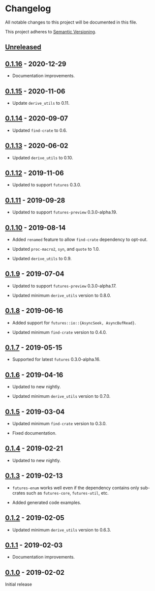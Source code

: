 # Changelog

All notable changes to this project will be documented in this file.

This project adheres to [Semantic Versioning](https://semver.org).

## [Unreleased]

## [0.1.16] - 2020-12-29

- Documentation improvements.

## [0.1.15] - 2020-11-06

- Update `derive_utils` to 0.11.

## [0.1.14] - 2020-09-07

- Updated `find-crate` to 0.6.

## [0.1.13] - 2020-06-02

- Updated `derive_utils` to 0.10.

## [0.1.12] - 2019-11-06

- Updated to support `futures` 0.3.0.

## [0.1.11] - 2019-09-28

- Updated to support `futures-preview` 0.3.0-alpha.19.

## [0.1.10] - 2019-08-14

- Added `renamed` feature to allow `find-crate` dependency to opt-out.

- Updated `proc-macro2`, `syn`, and `quote` to 1.0.

- Updated `derive_utils` to 0.9.

## [0.1.9] - 2019-07-04

- Updated to support `futures-preview` 0.3.0-alpha.17.

- Updated minimum `derive_utils` version to 0.8.0.

## [0.1.8] - 2019-06-16

- Added support for `futures::io::{AsyncSeek, AsyncBufRead}`.

- Updated minimum `find-crate` version to 0.4.0.

## [0.1.7] - 2019-05-15

- Supported for latest `futures` 0.3.0-alpha.16.

## [0.1.6] - 2019-04-16

- Updated to new nightly.

- Updated minimum `derive_utils` version to 0.7.0.

## [0.1.5] - 2019-03-04

- Updated minimum `find-crate` version to 0.3.0.

- Fixed documentation.

## [0.1.4] - 2019-02-21

- Updated to new nightly.

## [0.1.3] - 2019-02-13

- `futures-enum` works well even if the dependency contains only sub-crates such as `futures-core`, `futures-util`, etc.

- Added generated code examples.

## [0.1.2] - 2019-02-05

- Updated minimum `derive_utils` version to 0.6.3.

## [0.1.1] - 2019-02-03

- Documentation improvements.

## [0.1.0] - 2019-02-02

Initial release

[Unreleased]: https://github.com/taiki-e/futures-enum/compare/v0.1.16...HEAD
[0.1.16]: https://github.com/taiki-e/futures-enum/compare/v0.1.15...v0.1.16
[0.1.15]: https://github.com/taiki-e/futures-enum/compare/v0.1.14...v0.1.15
[0.1.14]: https://github.com/taiki-e/futures-enum/compare/v0.1.13...v0.1.14
[0.1.13]: https://github.com/taiki-e/futures-enum/compare/v0.1.12...v0.1.13
[0.1.12]: https://github.com/taiki-e/futures-enum/compare/v0.1.11...v0.1.12
[0.1.11]: https://github.com/taiki-e/futures-enum/compare/v0.1.10...v0.1.11
[0.1.10]: https://github.com/taiki-e/futures-enum/compare/v0.1.9...v0.1.10
[0.1.9]: https://github.com/taiki-e/futures-enum/compare/v0.1.8...v0.1.9
[0.1.8]: https://github.com/taiki-e/futures-enum/compare/v0.1.7...v0.1.8
[0.1.7]: https://github.com/taiki-e/futures-enum/compare/v0.1.6...v0.1.7
[0.1.6]: https://github.com/taiki-e/futures-enum/compare/v0.1.5...v0.1.6
[0.1.5]: https://github.com/taiki-e/futures-enum/compare/v0.1.4...v0.1.5
[0.1.4]: https://github.com/taiki-e/futures-enum/compare/v0.1.3...v0.1.4
[0.1.3]: https://github.com/taiki-e/futures-enum/compare/v0.1.2...v0.1.3
[0.1.2]: https://github.com/taiki-e/futures-enum/compare/v0.1.1...v0.1.2
[0.1.1]: https://github.com/taiki-e/futures-enum/compare/v0.1.0...v0.1.1
[0.1.0]: https://github.com/taiki-e/futures-enum/releases/tag/v0.1.0

